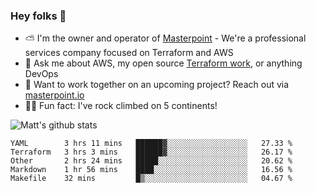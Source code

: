 

### Hey folks 👋

- ⛅️ I'm the owner and operator of [Masterpoint](https://masterpoint.io) - We're a professional services company focused on Terraform and AWS
- 💬 Ask me about AWS, my open source [Terraform work](https://github.com/masterpointio?q=terraform&type=&language=hcl), or anything DevOps
- 🔨 Want to work together on an upcoming project? Reach out via [masterpoint.io](https://masterpoint.io)
- 🧗‍♂️ Fun fact: I've rock climbed on 5 continents! 


![Matt's github stats](https://github-readme-stats.vercel.app/api?username=Gowiem&count_private=true&theme=cobalt&show_icons=true)

<!--START_SECTION:waka-->
```text
YAML        3 hrs 11 mins   ██████▓░░░░░░░░░░░░░░░░░░   27.33 % 
Terraform   3 hrs 3 mins    ██████▓░░░░░░░░░░░░░░░░░░   26.17 % 
Other       2 hrs 24 mins   █████░░░░░░░░░░░░░░░░░░░░   20.62 % 
Markdown    1 hr 56 mins    ████░░░░░░░░░░░░░░░░░░░░░   16.56 % 
Makefile    32 mins         █▒░░░░░░░░░░░░░░░░░░░░░░░   04.67 % 
```
<!--END_SECTION:waka-->
